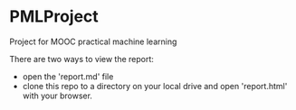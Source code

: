 # PMLProject
Project for MOOC practical machine learning

There are two ways to view the report: 

- open the 'report.md' file
- clone this repo to a directory on your local drive and open 'report.html' with your browser.
